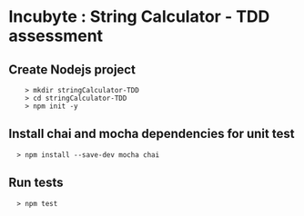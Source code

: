 # Incubyte : String Calculator - TDD assessment

## Create Nodejs project
  ```
      > mkdir stringCalculator-TDD
      > cd stringCalculator-TDD
      > npm init -y
  ```
## Install chai and mocha dependencies for unit test
   ```
     > npm install --save-dev mocha chai
   ```
## Run tests
   ```
     > npm test
   ```
